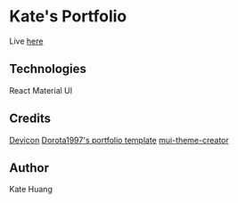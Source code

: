# Kate's Portfolio
Live [here]()

## Technologies
React
Material UI

## Credits
[Devicon](https://devicon.dev/)
[Dorota1997's portfolio template](https://github.com/Dorota1997/react-frontend-dev-portfolio)
[mui-theme-creator](https://bareynol.github.io/mui-theme-creator/)

## Author
Kate Huang